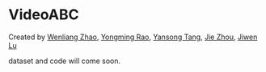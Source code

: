 # VideoABC
Created by [Wenliang Zhao](https://wl-zhao.github.io/), [Yongming Rao](https://raoyongming.github.io/), [Yansong Tang](https://andytang15.github.io/), [Jie Zhou](https://scholar.google.com/citations?user=6a79aPwAAAAJ&hl=en&authuser=1), [Jiwen Lu](https://scholar.google.com/citations?user=TN8uDQoAAAAJ&hl=en&authuser=1)

dataset and code will come soon.
